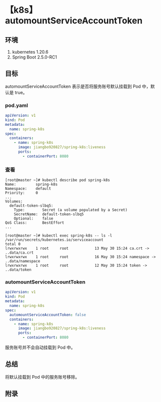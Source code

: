 # 【k8s】automountServiceAccountToken

## 环境

1. kubernetes 1.20.6
2. Spring Boot 2.5.0-RC1

## 目标

automountServiceAccountToken 表示是否将服务账号默认挂载到 Pod 中，默认是 true。

### pod.yaml

```yaml
apiVersion: v1
kind: Pod
metadata:
  name: spring-k8s
spec:
  containers:
    - name: spring-k8s
      image: jiangbo920827/spring-k8s:liveness
      ports:
        - containerPort: 8080
```

### 查看

```
[root@master ~]# kubectl describe pod spring-k8s
Name:         spring-k8s
Namespace:    default
Priority:     0
...
Volumes:
  default-token-slbq5:
    Type:        Secret (a volume populated by a Secret)
    SecretName:  default-token-slbq5
    Optional:    false
QoS Class:       BestEffort
...

[root@master ~]# kubectl exec spring-k8s -- ls -l /var/run/secrets/kubernetes.io/serviceaccount
total 0
lrwxrwxrwx    1 root     root            13 May 30 15:24 ca.crt -> ..data/ca.crt
lrwxrwxrwx    1 root     root            16 May 30 15:24 namespace -> ..data/namespace
lrwxrwxrwx    1 root     root            12 May 30 15:24 token -> ..data/token

```

### automountServiceAccountToken

```yaml
apiVersion: v1
kind: Pod
metadata:
  name: spring-k8s
spec:
  automountServiceAccountToken: false
  containers:
    - name: spring-k8s
      image: jiangbo920827/spring-k8s:liveness
      ports:
        - containerPort: 8080
```

服务账号并不会自动挂载到 Pod 中。

## 总结

将默认挂载到 Pod 中的服务账号移除。

## 附录
